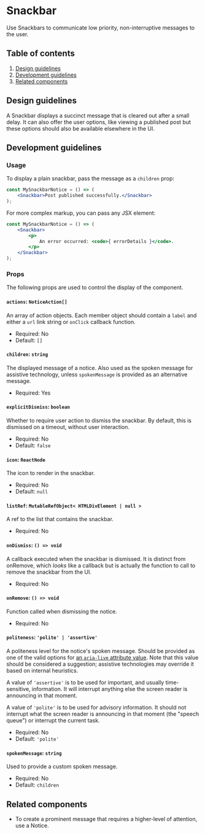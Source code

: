 # Snackbar

Use Snackbars to communicate low priority, non-interruptive messages to the user.

## Table of contents

1. [Design guidelines](#design-guidelines)
2. [Development guidelines](#development-guidelines)
3. [Related components](#related-components)

## Design guidelines

A Snackbar displays a succinct message that is cleared out after a small delay. It can also offer the user options, like viewing a published post but these options should also be available elsewhere in the UI.

## Development guidelines

### Usage

To display a plain snackbar, pass the message as a `children` prop:

```jsx
const MySnackbarNotice = () => (
	<Snackbar>Post published successfully.</Snackbar>
);
```

For more complex markup, you can pass any JSX element:

```jsx
const MySnackbarNotice = () => (
	<Snackbar>
		<p>
			An error occurred: <code>{ errorDetails }</code>.
		</p>
	</Snackbar>
);
```

### Props

The following props are used to control the display of the component.

#### `actions`: `NoticeAction[]`

An array of action objects. Each member object should contain a `label` and either a `url` link string or `onClick` callback function.

-   Required: No
-   Default: `[]`

#### `children`: `string`

The displayed message of a notice. Also used as the spoken message for assistive technology, unless `spokenMessage` is provided as an alternative message.

-   Required: Yes

#### `explicitDismiss`: `boolean`

Whether to require user action to dismiss the snackbar. By default, this is dismissed on a timeout, without user interaction.

-   Required: No
-   Default: `false`

#### `icon`: `ReactNode`

The icon to render in the snackbar.

-   Required: No
-   Default: `null`

#### `listRef`: `MutableRefObject< HTMLDivElement | null >`

A ref to the list that contains the snackbar.

-   Required: No

#### `onDismiss`: `() => void`

A callback executed when the snackbar is dismissed. It is distinct from onRemove, which _looks_ like a callback but is actually the function to call to remove the snackbar from the UI.

-   Required: No

#### `onRemove`: `() => void`

Function called when dismissing the notice.

-   Required: No

#### `politeness`: `'polite' | 'assertive'`

A politeness level for the notice's spoken message. Should be provided as one of the valid options for [an `aria-live` attribute value](https://www.w3.org/TR/wai-aria-1.1/#aria-live). Note that this value should be considered a suggestion; assistive technologies may override it based on internal heuristics.

A value of `'assertive'` is to be used for important, and usually time-sensitive, information. It will interrupt anything else the screen reader is announcing in that moment.

A value of `'polite'` is to be used for advisory information. It should not interrupt what the screen reader is announcing in that moment (the "speech queue") or interrupt the current task.

-   Required: No
-   Default: `'polite'`

#### `spokenMessage`: `string`

Used to provide a custom spoken message.

-   Required: No
-   Default: `children`

## Related components

-   To create a prominent message that requires a higher-level of attention, use a Notice.
